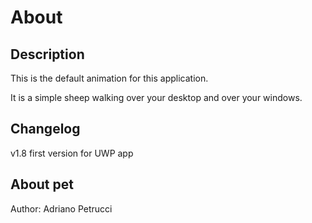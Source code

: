 # About

## Description
This is the default animation for this application.

It is a simple sheep walking over your desktop and over your windows.

## Changelog
v1.8 first version for UWP app

## About pet
Author: Adriano Petrucci
